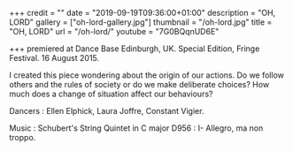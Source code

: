 +++
credit = ""
date = "2019-09-19T09:36:00+01:00"
description = "OH, LORD"
gallery = ["oh-lord-gallery.jpg"]
thumbnail = "/oh-lord.jpg"
title = "OH, LORD"
url = "/oh-lord/"
youtube = "7G0BQqnUD6E"

+++
premiered at Dance Base Edinburgh, UK. Special Edition, Fringe Festival. 16 August 2015.

I created this piece wondering about the origin of our actions. Do we follow others and the rules of society or do we make deliberate choices? How much does a change of situation affect our behaviours?

Dancers : Ellen Elphick, Laura Joffre, Constant Vigier.

Music : Schubert's String Quintet in C major D956 : I- Allegro, ma non troppo.